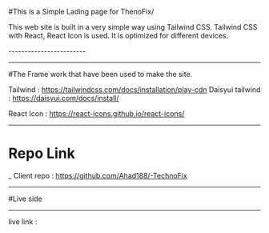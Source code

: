 #This is a Simple Lading page for ThenoFix/
 
<p>
This web site is built in a very simple way using Tailwind CSS. Tailwind CSS with React, React Icon is used. It is optimized for different devices.
</p>
------------------------

 ___ 

#The Frame work that have been used to make the site.

  Tailwind : https://tailwindcss.com/docs/installation/play-cdn
Daisyui tailwind : https://daisyui.com/docs/install/

 

React Icon : https://react-icons.github.io/react-icons/

 

 

 

 


___
# Repo Link 

_ Client repo : https://github.com/Ahad188/-TechnoFix


 

___

#Live side 
___
live link :  


